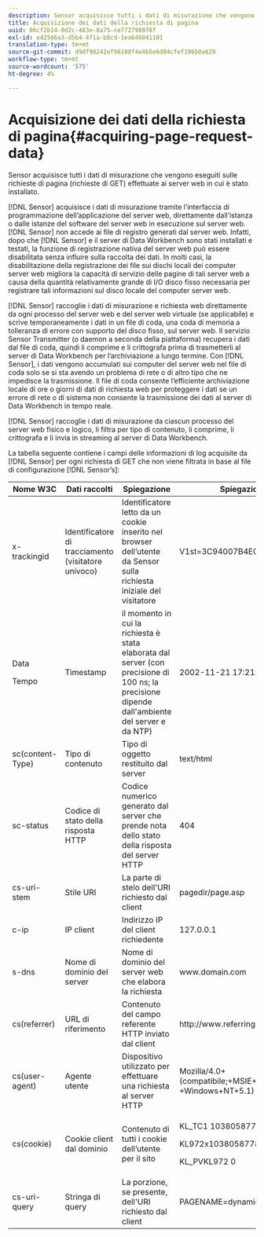 ```yaml
---
description: Sensor acquisisce tutti i dati di misurazione che vengono eseguiti sulle richieste di pagina (richieste di GET) effettuate ai server web in cui è stato installato.
title: Acquisizione dei dati della richiesta di pagina
uuid: 06cf2b14-8d2c-483e-8a75-ce772798978f
exl-id: e42566a3-d5b4-4f1a-b8cd-1ea646041101
translation-type: tm+mt
source-git-commit: d9df90242ef96188f4e4b5e6d04cfef196b0a628
workflow-type: tm+mt
source-wordcount: '575'
ht-degree: 4%

---
```


# Acquisizione dei dati della richiesta di pagina{#acquiring-page-request-data}

Sensor acquisisce tutti i dati di misurazione che vengono eseguiti sulle richieste di pagina (richieste di GET) effettuate ai server web in cui è stato installato.

[!DNL Sensor] acquisisce i dati di misurazione tramite l’interfaccia di programmazione dell’applicazione del server web, direttamente dall’istanza o dalle istanze del software del server web in esecuzione sul server web. [!DNL Sensor] non accede ai file di registro generati dal server web. Infatti, dopo che [!DNL Sensor] e il server di Data Workbench sono stati installati e testati, la funzione di registrazione nativa del server web può essere disabilitata senza influire sulla raccolta dei dati. In molti casi, la disabilitazione della registrazione dei file sui dischi locali dei computer server web migliora la capacità di servizio delle pagine di tali server web a causa della quantità relativamente grande di I/O disco fisso necessaria per registrare tali informazioni sul disco locale del computer server web.

[!DNL Sensor] raccoglie i dati di misurazione e richiesta web direttamente da ogni processo del server web e del server web virtuale (se applicabile) e scrive temporaneamente i dati in un file di coda, una coda di memoria a tolleranza di errore con supporto del disco fisso, sul server web. Il servizio Sensor Transmitter (o daemon a seconda della piattaforma) recupera i dati dal file di coda, quindi li comprime e li crittografa prima di trasmetterli al server di Data Workbench per l’archiviazione a lungo termine. Con [!DNL Sensor], i dati vengono accumulati sui computer del server web nel file di coda solo se si sta avendo un problema di rete o di altro tipo che ne impedisce la trasmissione. Il file di coda consente l’efficiente archiviazione locale di ore o giorni di dati di richiesta web per proteggere i dati se un errore di rete o di sistema non consente la trasmissione dei dati al server di Data Workbench in tempo reale.

[!DNL Sensor] raccoglie i dati di misurazione da ciascun processo del server web fisico e logico, li filtra per tipo di contenuto, li comprime, li crittografa e li invia in streaming al server di Data Workbench.

La tabella seguente contiene i campi delle informazioni di log acquisite da [!DNL Sensor] per ogni richiesta di GET che non viene filtrata in base al file di configurazione [!DNL Sensor’s]:

<table id="table_5F65474150EC41648B35D0B031FB9B15"> 
 <thead> 
  <tr> 
   <th colname="col1" class="entry"> Nome W3C </th> 
   <th colname="col2" class="entry"> Dati raccolti </th> 
   <th colname="col3" class="entry"> Spiegazione </th> 
   <th colname="col4" class="entry"> Spiegazione </th> 
  </tr> 
 </thead>
 <tbody> 
  <tr> 
   <td colname="col1"> x-trackingid </td> 
   <td colname="col2"> Identificatore di tracciamento (visitatore univoco) </td> 
   <td colname="col3"> Identificatore letto da un cookie inserito nel browser dell’utente da <span class="wintitle"> Sensor </span> sulla richiesta iniziale del visitatore </td> 
   <td colname="col4"> V1st=3C94007B4E01F9C2 </td> 
  </tr> 
  <tr> 
   <td colname="col1"> <p>Data </p> <p>Tempo </p> </td> 
   <td colname="col2"> Timestamp </td> 
   <td colname="col3"> il momento in cui la richiesta è stata elaborata dal server (con precisione di 100 ns; la precisione dipende dall'ambiente del server e da NTP) </td> 
   <td colname="col4"> 2002-11-21 17:21:45.123 </td> 
  </tr> 
  <tr> 
   <td colname="col1"> sc(content-Type) </td> 
   <td colname="col2"> Tipo di contenuto </td> 
   <td colname="col3"> Tipo di oggetto restituito dal server </td> 
   <td colname="col4"> text/html </td> 
  </tr> 
  <tr> 
   <td colname="col1"> sc-status </td> 
   <td colname="col2"> Codice di stato della risposta HTTP </td> 
   <td colname="col3"> Codice numerico generato dal server che prende nota dello stato della risposta del server HTTP </td> 
   <td colname="col4"> 404 </td> 
  </tr> 
  <tr> 
   <td colname="col1"> cs-uri-stem </td> 
   <td colname="col2"> Stile URI </td> 
   <td colname="col3"> La parte di stelo dell'URI richiesto dal client </td> 
   <td colname="col4"> <span class="filepath"> pagedir/page.asp  </span> </td> 
  </tr> 
  <tr> 
   <td colname="col1"> c-ip </td> 
   <td colname="col2"> IP client </td> 
   <td colname="col3"> Indirizzo IP del client richiedente </td> 
   <td colname="col4"> 127.0.0.1 </td> 
  </tr> 
  <tr> 
   <td colname="col1"> s-dns </td> 
   <td colname="col2"> Nome di dominio del server </td> 
   <td colname="col3"> Nome di dominio del server web che elabora la richiesta </td> 
   <td colname="col4"> <span class="filepath"> www.domain.com  </span> </td> 
  </tr> 
  <tr> 
   <td colname="col1"> cs(referrer) </td> 
   <td colname="col2"> URL di riferimento </td> 
   <td colname="col3"> Contenuto del campo referente HTTP inviato dal client </td> 
   <td colname="col4"> <span class="filepath"> http://www.referringsite.com  </span> </td> 
  </tr> 
  <tr> 
   <td colname="col1"> cs(user-agent) </td> 
   <td colname="col2"> Agente utente </td> 
   <td colname="col3"> Dispositivo utilizzato per effettuare una richiesta al server HTTP </td> 
   <td colname="col4"> Mozilla/4.0+(compatibile;+MSIE+6.0; +Windows+NT+5.1) </td> 
  </tr> 
  <tr> 
   <td colname="col1"> cs(cookie) </td> 
   <td colname="col2"> Cookie client dal dominio </td> 
   <td colname="col3"> Contenuto di tutti i cookie dell’utente per il sito </td> 
   <td colname="col4"> <p>KL_TC1 1038058778312 </p> <p>KL972x1038058778312282052 </p> <p>KL_PVKL972 0 </p> </td> 
  </tr> 
  <tr> 
   <td colname="col1"> cs-uri-query </td> 
   <td colname="col2"> Stringa di query </td> 
   <td colname="col3"> La porzione, se presente, dell'URI richiesto dal client </td> 
   <td colname="col4"> PAGENAME=dynamic1&amp;link=3001 </td> 
  </tr> 
 </tbody> 
</table>
